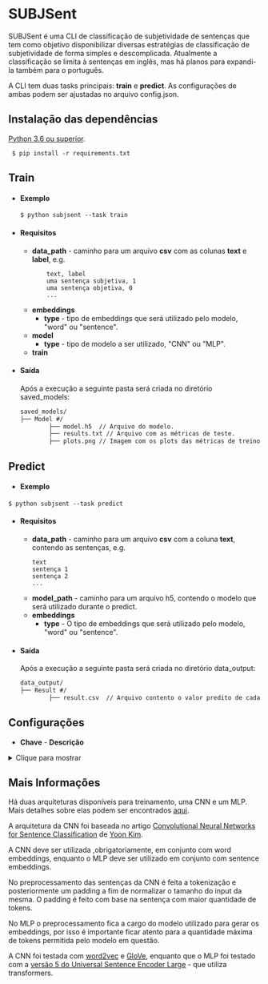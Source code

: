 
# SUBJSent
SUBJSent é uma CLI de classificação de subjetividade de sentenças que tem como objetivo disponibilizar diversas estratégias de classificação de subjetividade de forma simples e descomplicada. Atualmente a classificação se limita à sentenças em inglês, mas há planos para expandi-la também para o português.

A CLI tem duas tasks principais: **train** e **predict**. As configurações de ambas podem ser ajustadas no arquivo config.json. 

## Instalação das dependências
[Python 3.6 ou superior](https://www.python.org/downloads/ "Python 3.6 ou superior").

``` $ pip install -r requirements.txt```


## Train
- #### Exemplo
  ```$ python subjsent --task train```
- #### Requisitos
	- **data_path** - 	caminho para um arquivo **csv** com as colunas **text** e **label**, e.g.
      ```
          text, label
          uma sentença subjetiva, 1
          uma sentença objetiva, 0
          ...
      ```
  - **embeddings**
    - **type** - tipo de embeddings que será utilizado pelo modelo, "word" ou "sentence".
  - **model**
    - **type** - tipo de modelo a ser utilizado, "CNN" ou "MLP".
  - **train**
- #### Saída
	Após a execução a seguinte pasta será criada no diretório saved_models:
    
  ```html
  saved_models/
  ├── Model #/
          ├── model.h5  // Arquivo do modelo.
          ├── results.txt // Arquivo com as métricas de teste.
          ├── plots.png // Imagem com os plots das métricas de treino.
  ```

## Predict
- #### Exemplo
```$ python subjsent --task predict```
- #### Requisitos
	- **data_path** - caminho para um arquivo **csv** com a coluna **text**, contendo as sentenças, e.g.
      ```
      text
      sentença 1
      sentença 2
      ...
      ```
	- **model_path** - caminho para um arquivo h5, contendo o modelo que será utilizado durante o predict.
	- **embeddings**
		- **type** - O tipo de embeddings que será utilizado pelo modelo, "word" ou "sentence".

- #### Saída
	Após a execução a seguinte pasta será criada no diretório data_output:
  ```html
  data_output/
  ├── Result #/
          ├── result.csv  // Arquivo contento o valor predito de cada sentença.
  ```

## Configurações
- **Chave** - **Descrição**
<details>
<summary>Clique para mostrar</summary>
	- **data_path** - caminho para o csv de interesse. No caso do train para o csv com as sentenças e com os labels e no caso do predict para o csv com as sentenças.

	- **model_path** - caminho para um arquivo **h5**, contendo o modelo que será utilizado no predict.

	- **embeddings**
		- **type**  - tipo de embedding que será utilizado, "word" ou "sentence".
		- **length** - dimensão dos embeddings.

		- **path** - caminho para os embeddings, que podem estar em formato txt ou bin no caso de word embeddings ou em formato válido para o [hub.load](https://www.tensorflow.org/hub/api_docs/python/hub/load "hub.load") no caso de sentence embeddings.

		- **binary** - booleano que indica se o arquivo de embeddings é um **.bin** ou não. 
		- **convert_to_w2v** - booleano que indica se é necessária a conversão para o formato de embeddings do word2vec,  caso esteja utilizando o GloVe marque esse campo como true.

	- **model**
		- **type** - tipo de modelo que será utilizado. Atualmente é possível utilizar dois tipos de modelos: "CNN" e "MLP". Só é possível utilizar a CNN com embeddings de palavras e só é possível utilizar o MLP com embeddings de sentença. 

		- **activation** - função de ativação que será utilizada nas camadas da rede neural, deve conter uma string que representa uma [ativação válida do keras](https://keras.io/api/layers/activations/ "ativação válida do keras") .
		- **dense_connections** - array de inteiros com a quantidade de unidades de cada uma das camadas densas.

		- **dropout_rate** - array com floats entre 0 e 1 que representam as taxas de dropout que serão aplicadas no modelo.

		- **num_filters**  - quantidade de filtros que serão aplicados nas camadas de  convolução,  válido apenas para a CNN.

		- **kernel_sizes** - tamanho das mascaras de convolução, válido apenas para a CNN.

		- **metrics** - array com strings que representam as métricas a serem calculadas durante o treinamento,  deve conter strings que representam [metricas válidas do keras](https://keras.io/api/metrics/ "metricas válidas do keras").

		- **optimizer** - string que representa o otimizador utilizado pelo modelo, deve conter uma string que representa um [otimizador válido do keras](https://keras.io/api/optimizers/ "otimizador válido do keras").

		- **learning_rate** - float que representa a taxa de apredizagem que será aplicada ao otimizador.

		- **loss** - string que representa a função de loss que será utilizada no modelo, deve conter uma string que representa uma [função de loss válida do keras](https://keras.io/api/losses/ "função de loss válida do keras").

	- **train**
		- **test_size** - float que representa a porcentagem dos dados que será separada para o teste.

		- **validation_size** - float que representa a porcentagem do conjunto de treino que será separada para validação.

		- **batch_size** - inteiro que representa o tamanho do *batch* utilizado durante o treinamento.

		- **epochs** - inteiro que representa o número de épocas do treinamento.

		- **plot_history** - booleano que indica se as métricas de treino devem ser plotadas ou não.

	- **preprocess**
		- **remove_stopwords** - booleano que indica se as stopwords deve ou não serem removidas durante o preprocessamento, o conjunto de stopwords utilizado é o english do nltk.
</details>

## Mais Informações
Há duas arquiteturas disponíveis para treinamento, uma CNN e um MLP.  Mais detalhes sobre elas podem ser encontrados [aqui](https://github.com/EduardoMCF/SUBJSent/tree/master/subj_sent/models "aqui").

A arquitetura da CNN foi baseada no artigo [Convolutional Neural Networks for Sentence Classification](https://www.aclweb.org/anthology/D14-1181/ "Convolutional Neural Networks for Sentence Classification") de [Yoon Kim](https://github.com/yoonkim "Yoon Kim"). 

A CNN deve ser utilizada ,obrigatoriamente, em conjunto com word embeddings, enquanto o MLP deve ser utilizado em conjunto com sentence embeddings.

No preprocessamento das sentenças da CNN é feita a tokenização e posteriormente um padding a fim de normalizar o tamanho do input da mesma. O padding é feito com base na sentença com maior quantidade de tokens. 

No MLP o preprocessamento fica a cargo do modelo utilizado para gerar os embeddings, por isso é importante ficar atento para a quantidade máxima de tokens permitida pelo modelo em questão.

A CNN foi testada com [word2vec](https://code.google.com/archive/p/word2vec/ "word2vec") e [GloVe](https://nlp.stanford.edu/projects/glove/ "GloVe"), enquanto que o MLP foi testado com a [versão 5 do Universal Sentence Encoder Large](https://tfhub.dev/google/universal-sentence-encoder-large/5 "versão 5 do Universal Sentence Encoder Large") - que utiliza transformers.
